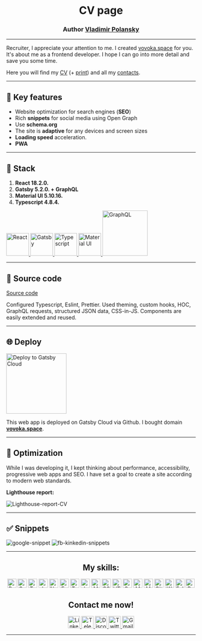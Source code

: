 <h1 align="center">
  CV page
</h1>
<h3 align="center">Author <a href="https://github.com/vovoka-path">Vladimir Polansky</a></h3>

***

Recruiter, I appreciate your attention to me. I created [vovoka.space](https://vovoka.space/) for you. It's about me as a frontend developer. I hope I can go into more detail and save you some time.

Here you will find my [CV](https://vovoka.space/cv) (+ [print](https://vovoka.space/cv-print)) and all my [contacts](https://vovoka.space/contacts).

***

## :key: Key features
 - Website optimization for search engines (**SEO**)
 - Rich **snippets** for social media using Open Graph
 - Use **schema.org**
 - The site is **adaptive** for any devices and screen sizes
 - **Loading speed** acceleration.
 - **PWA**

***

## :hammer: Stack

1.  **React 18.2.0.**
2.  **Gatsby 5.2.0. + GraphQL**
3.  **Material UI 5.10.16.**
4.  **Typescript 4.8.4.**

<p align="left">
  <a href="https://reactjs.org/">
    <img alt="React" src="https://upload.wikimedia.org/wikipedia/commons/thumb/a/a7/React-icon.svg/2300px-React-icon.svg.png" width="60" />
  </a>
  <a href="https://www.gatsbyjs.com/">
    <img alt="Gatsby" src="https://www.gatsbyjs.com/Gatsby-Monogram.svg" width="60" />
  </a>
  <a href="https://www.typescriptlang.org/">
    <img alt="Typescript" src="https://upload.wikimedia.org/wikipedia/commons/thumb/4/4c/Typescript_logo_2020.svg/1200px-Typescript_logo_2020.svg.png" width="60" />
  </a>
  <a href="https://mui.com/">
    <img alt="Material UI" src="https://cdn.worldvectorlogo.com/logos/material-ui-1.svg" width="60" />
  </a>
    <a href="https://graphql.org/">
    <img alt="GraphQL" src="https://www.vectorlogo.zone/logos/graphql/graphql-ar21.png" width="120" />
  </a>
</p>

***

## :wrench: Source code

[Source code](https://github.com/vovoka-path/my-cv-page/tree/main/src)

Configured Typescript, Eslint, Prettier. Used theming, custom hooks, HOC, GraphQL requests, structured JSON data, CSS-in-JS. Components are easily extended and reused.

***

## :globe_with_meridians: Deploy

<p align="left">
  <a href="https://vovoka.space/">
    <img  alt="Deploy to Gatsby Cloud" src="https://www.gatsbyjs.com/deploynow.svg" width="160">
  </a>
</p>

This web app is deployed on Gatsby Cloud via Github. I bought domain **[vovoka.space](https://vovoka.space/)**. 

***

## :rocket: Optimization

While I was developing it, I kept thinking about performance, accessibility, progressive web apps and SEO. I have set a goal to create a site according to modern web standards. 

**Lighthouse report:**

![Lighthouse-report-CV](https://user-images.githubusercontent.com/76701292/213206805-f07993ef-e431-410d-a408-c8002e2a3924.png)

***

## :white_check_mark: Snippets

![google-snippet](https://user-images.githubusercontent.com/76701292/213313212-0856e987-d68a-4794-a2ec-6ee0a13f3500.png)
![fb-kinkedin-snippets](https://user-images.githubusercontent.com/76701292/213313267-4e355d62-9fe9-43a6-925a-d41d613024da.jpg)


***

<h2 align="center">My skills:</h2>

<p align="center" display="flex" flex-wrap="wrap">
  <img alt="React" src="https://img.shields.io/badge/React-blue?style=flat&color=black&logo=react&logoColor=61DAFB" height="24" />
  <img alt="Gatsby" src="https://img.shields.io/badge/Gatsby-blue?style=flat&color=663399&logo=gatsby&logoColor=ffffff" height="24" />
  <img alt="Typescript" src="https://img.shields.io/badge/Typescript-blue?style=flat&color=3178C6&logo=typescript&logoColor=ffffff" height="24" />
  <img alt="Javascript" src="https://img.shields.io/badge/Javascript-blue?style=flat&color=F7DF1E&logo=javascript&logoColor=ffffff" height="24" />
  <img alt="Node.js" src="https://img.shields.io/badge/Node.js-blue?style=flat&color=339933&logo=nodedotjs&logoColor=ffffff" height="24" />
  <img alt="Express" src="https://img.shields.io/badge/Express-blue?style=flat&color=000000&logo=express&logoColor=ffffff" height="24" />
  <img alt="Testing Library" src="https://img.shields.io/badge/TestingLibrary-blue?style=flat&color=E33332&logo=testinglibrary&logoColor=ffffff" height="24" />
  <img alt="Jest" src="https://img.shields.io/badge/Jest-blue?style=flat&color=C21325&logo=jest&logoColor=ffffff" height="24" />
  <img alt="Material UI" src="https://img.shields.io/badge/MaterialUI-blue?style=fflat&color=007FFF&logo=mui&logoColor=ffffff" height="24" />
  <img alt="CSS3" src="https://img.shields.io/badge/CSS3-blue?style=flat&color=1572B6&logo=css3&logoColor=ffffff" height="24" />
  <img alt="HTML5" src="https://img.shields.io/badge/HTML5-blue?style=flat&color=E34F26&logo=html5&logoColor=ffffff" height="24" />
  <img alt="GraphQL" src="https://img.shields.io/badge/GraphQL-blue?style=flat&color=E10098&logo=graphql&logoColor=ffffff" height="24" />
  <img alt="MongoDB" src="https://img.shields.io/badge/MongoDB-blue?style=flat&color=47A248&logo=mongodb&logoColor=ffffff" height="24" />
  <img alt="MySQL" src="https://img.shields.io/badge/MySQL-blue?style=flat&color=4479A1&logo=mysql&logoColor=ffffff" height="24" />
  <img alt="Git" src="https://img.shields.io/badge/Git-blue?style=flat&color=F05032&logo=git&logoColor=ffffff" height="24" />
  <img alt="Webpack" src="https://img.shields.io/badge/Webpack-blue?style=flat&color=8DD6F9&logo=webpack&logoColor=ffffff" height="24" />
  <img alt="Eslint" src="https://img.shields.io/badge/Eslint-blue?style=flat&color=4B32C3&logo=eslint&logoColor=ffffff" height="24" />
  <img alt="Prettier" src="https://img.shields.io/badge/Prettier-blue?style=flat&color=F7B93E&logo=prettier&logoColor=ffffff" height="24" />
</p>

<h2 align="center">Contact me now!</h2>

<p align="center">
  <a href="https://www.linkedin.com/in/areawed">
    <img alt="LinkedIn" src="https://img.shields.io/badge/LinkedIn-blue?style=for-the-badge&color=f0f6fc&logo=linkedin&logoColor=0A66C2" height="32" />
  </a>
  <a href="https://t.me/vovoka">
    <img alt="Telegram" src="https://img.shields.io/badge/Telegram-blue?style=for-the-badge&color=f0f6fc&logo=telegram&logoColor=26A5E4&s" height="32" />
  </a>
  <a href="https://discordapp.com/users/919948615399665675/">
    <img alt="Discord" src="https://img.shields.io/badge/Discord-blue?style=for-the-badge&color=f0f6fc&logo=discord&logoColor=5865F2" height="32" />
  </a>
  <a href="https://twitter.com/HocWmVhqQoDVK9m">
    <img alt="Twitter" src="https://img.shields.io/badge/Twitter-blue?style=for-the-badge&color=f0f6fc&logo=twitter&logoColor=1DA1F2" height="32" />
  </a>
  <a href="mailto:vovoka.path@gmail.com">
    <img alt="Gmail" src="https://img.shields.io/badge/Gmail-blue?style=for-the-badge&color=f0f6fc&logo=gmail&logoColor=EA4335" height="32" />
  </a>
</p>

***
